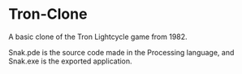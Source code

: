 # Tron-Clone
A basic clone of the Tron Lightcycle game from 1982. 

Snak.pde is the source code made in the Processing language, and Snak.exe is the exported application.
